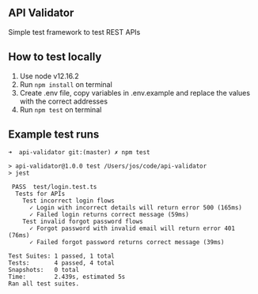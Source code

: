 ## API Validator
Simple test framework to test REST APIs

## How to test locally
1. Use node v12.16.2
2. Run `npm install` on terminal
3. Create .env file, copy variables in .env.example and replace the values with the correct addresses
4. Run `npm test` on terminal

## Example test runs
```
➜  api-validator git:(master) ✗ npm test

> api-validator@1.0.0 test /Users/jos/code/api-validator
> jest

 PASS  test/login.test.ts
  Tests for APIs
    Test incorrect login flows
      ✓ Login with incorrect details will return error 500 (165ms)
      ✓ Failed login returns correct message (59ms)
    Test invalid forgot password flows
      ✓ Forgot password with invalid email will return error 401 (76ms)
      ✓ Failed forgot password returns correct message (39ms)

Test Suites: 1 passed, 1 total
Tests:       4 passed, 4 total
Snapshots:   0 total
Time:        2.439s, estimated 5s
Ran all test suites.
```
